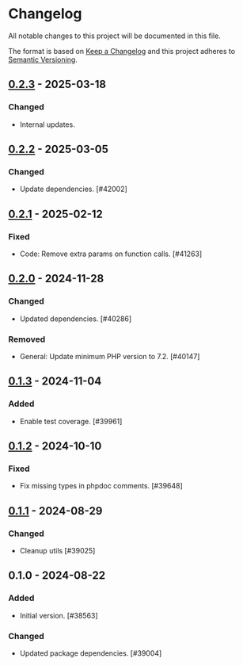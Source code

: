 # Changelog

All notable changes to this project will be documented in this file.

The format is based on [Keep a Changelog](https://keepachangelog.com/en/1.0.0/)
and this project adheres to [Semantic Versioning](https://semver.org/spec/v2.0.0.html).

## [0.2.3] - 2025-03-18
### Changed
- Internal updates.

## [0.2.2] - 2025-03-05
### Changed
- Update dependencies. [#42002]

## [0.2.1] - 2025-02-12
### Fixed
- Code: Remove extra params on function calls. [#41263]

## [0.2.0] - 2024-11-28
### Changed
- Updated dependencies. [#40286]

### Removed
- General: Update minimum PHP version to 7.2. [#40147]

## [0.1.3] - 2024-11-04
### Added
- Enable test coverage. [#39961]

## [0.1.2] - 2024-10-10
### Fixed
- Fix missing types in phpdoc comments. [#39648]

## [0.1.1] - 2024-08-29
### Changed
- Cleanup utils [#39025]

## 0.1.0 - 2024-08-22
### Added
- Initial version. [#38563]

### Changed
- Updated package dependencies. [#39004]

[0.2.3]: https://github.com/Automattic/jetpack-schema/compare/v0.2.2...v0.2.3
[0.2.2]: https://github.com/Automattic/jetpack-schema/compare/v0.2.1...v0.2.2
[0.2.1]: https://github.com/Automattic/jetpack-schema/compare/v0.2.0...v0.2.1
[0.2.0]: https://github.com/Automattic/jetpack-schema/compare/v0.1.3...v0.2.0
[0.1.3]: https://github.com/Automattic/jetpack-schema/compare/v0.1.2...v0.1.3
[0.1.2]: https://github.com/Automattic/jetpack-schema/compare/v0.1.1...v0.1.2
[0.1.1]: https://github.com/Automattic/jetpack-schema/compare/v0.1.0...v0.1.1

